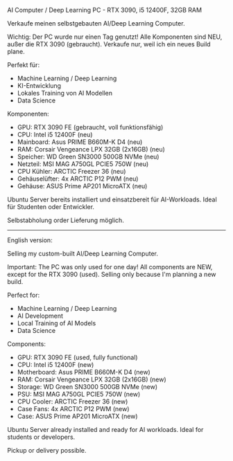 AI Computer / Deep Learning PC - RTX 3090, i5 12400F, 32GB RAM

Verkaufe meinen selbstgebauten AI/Deep Learning Computer.

Wichtig: Der PC wurde nur einen Tag genutzt! Alle Komponenten sind NEU, außer die RTX 3090 (gebraucht). Verkaufe nur, weil ich ein neues Build plane.

Perfekt für:
- Machine Learning / Deep Learning
- KI-Entwicklung
- Lokales Training von AI Modellen
- Data Science

Komponenten:
- GPU: RTX 3090 FE (gebraucht, voll funktionsfähig)
- CPU: Intel i5 12400F (neu)
- Mainboard: Asus PRIME B660M-K D4 (neu)
- RAM: Corsair Vengeance LPX 32GB (2x16GB) (neu)
- Speicher: WD Green SN3000 500GB NVMe (neu)
- Netzteil: MSI MAG A750GL PCIE5 750W (neu)
- CPU Kühler: ARCTIC Freezer 36 (neu)
- Gehäuselüfter: 4x ARCTIC P12 PWM (neu)
- Gehäuse: ASUS Prime AP201 MicroATX (neu)

Ubuntu Server bereits installiert und einsatzbereit für AI-Workloads.
Ideal für Studenten oder Entwickler.

Selbstabholung order Lieferung möglich.

-------

English version:

Selling my custom-built AI/Deep Learning Computer.

Important: The PC was only used for one day! All components are NEW, except for the RTX 3090 (used). Selling only because I'm planning a new build.

Perfect for:
- Machine Learning / Deep Learning
- AI Development
- Local Training of AI Models
- Data Science

Components:
- GPU: RTX 3090 FE (used, fully functional)
- CPU: Intel i5 12400F (new)
- Motherboard: Asus PRIME B660M-K D4 (new)
- RAM: Corsair Vengeance LPX 32GB (2x16GB) (new)
- Storage: WD Green SN3000 500GB NVMe (new)
- PSU: MSI MAG A750GL PCIE5 750W (new)
- CPU Cooler: ARCTIC Freezer 36 (new)
- Case Fans: 4x ARCTIC P12 PWM (new)
- Case: ASUS Prime AP201 MicroATX (new)

Ubuntu Server already installed and ready for AI workloads.
Ideal for students or developers.

Pickup or delivery possible.